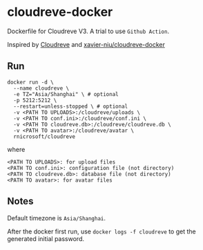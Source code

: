 # cloudreve-docker
Dockerfile for Cloudreve V3. A trial to use `Github Action`.

Inspired by [Cloudreve](https://github.com/cloudreve/Cloudreve/blob/master/Dockerfile) and [xavier-niu/cloudreve-docker](https://github.com/xavier-niu/cloudreve-docker)

## Run
```
docker run -d \
  --name cloudreve \
  -e TZ="Asia/Shanghai" \ # optional
  -p 5212:5212 \ 
  --restart=unless-stopped \ # optional
  -v <PATH TO UPLOADS>:/cloudreve/uploads \
  -v <PATH TO conf.ini>:/cloudreve/conf.ini \
  -v <PATH TO cloudreve.db>:/cloudreve/cloudreve.db \
  -v <PATH TO avatar>:/cloudreve/avatar \
  rnicrosoft/cloudreve
```

where
```
<PATH TO UPLOADS>: for upload files
<PATH TO conf.ini>: configuration file (not directory)
<PATH TO cloudreve.db>: database file (not directory)
<PATH TO avatar>: for avatar files
```

## Notes

Default timezone is `Asia/Shanghai`.
  
After the docker first run, use `docker logs -f cloudreve` to get the generated initial password.
